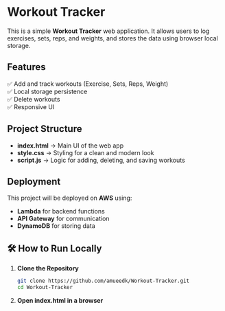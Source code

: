 # Workout Tracker  
This is a simple **Workout Tracker** web application. It allows users to log exercises, sets, reps, and weights, and stores the data using browser local storage.  

## Features  
✅ Add and track workouts (Exercise, Sets, Reps, Weight)    
✅ Local storage persistence  
✅ Delete workouts  
✅ Responsive UI  

## Project Structure  
- **index.html** → Main UI of the web app  
- **style.css** → Styling for a clean and modern look  
- **script.js** → Logic for adding, deleting, and saving workouts  

## Deployment  
This project will be deployed on **AWS** using:  
- **Lambda** for backend functions  
- **API Gateway** for communication  
- **DynamoDB** for storing data  

## 🛠 How to Run Locally  
1. **Clone the Repository**  
   ```sh
   git clone https://github.com/amueedk/Workout-Tracker.git
   cd Workout-Tracker
2.  **Open index.html in a browser**
